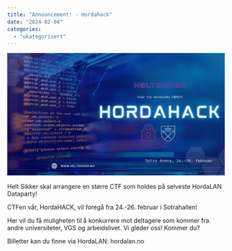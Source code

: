 ```yaml
---
title: "Announcement! - Hordahack"
date: "2024-02-04"
categories: 
  - "ukategorisert"
---
```


![Hordahack](/public/hordahack.png)

Helt Sikker skal arrangere en større CTF som holdes på selveste HordaLAN Dataparty!

CTFen vår, HordaHACK, vil foregå fra 24.-26. februar i Sotrahallen!

Her vil du få muligheten til å konkurrere mot deltagere som kommer fra andre universiteter, VGS og arbeidslivet. Vi gleder oss! Kommer du?

Billetter kan du finne via HordaLAN:
hordalan.no
